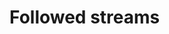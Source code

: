 # Followed streams

<div id=streams></div>

<style>
#streams {
	display: flex;
	flex-wrap: wrap;
	justify-content: space-around;
}
#streams > div {
	width: 320px; /* the width of the preview image */
}
</style>

<script>
const follows = $$follows$$
</script>

<script type=module src="/static/raidfinder.js"></script>
